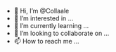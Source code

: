 - 👋 Hi, I’m @Collaale
- 👀 I’m interested in ...
- 🌱 I’m currently learning ...
- 💞️ I’m looking to collaborate on ...
- 📫 How to reach me ...

<!---
Collaale/Collaale is a ✨ special ✨ repository because its `README.md` (this file) appears on your GitHub profile.
You can click the Preview link to take a look at your changes.
--->
